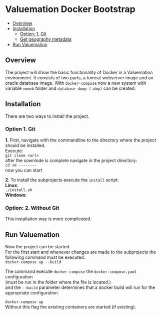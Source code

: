 Valuemation Docker Bootstrap 
============================


* [Overview](#overview)
* [Installation](#installation)
    * [Option: 1. Git](#option-1.-git)
    * [Get geography metadata](#get-geography-metadata)
* [Run Valuemation](#run-valuemation)

        
## Overview

The project will show the basic functionality of Docker in a Valuemation environment.
It consists of two parts, a tomcat webserver image and an oracle database image.
With `docker-compose` now a new system with variable `vmweb` folder and `database dump (.dmp)` can be created.

                
     
     
     
## Installation 



There are two ways to install the project.



### Option 1. Git
**1.** First, navigate with the commandline to the directory where the project should be installed.<br />
Execute:<br />
`git clone <url>`<br />
after the sownlode is complete navigate in the project directory:<br />
`cd vm --------`<br />
now you can start 

**2.** To install the subprojects execute the `install` script:<br />
**Linux**:<br />
`./install.sh`<br />
**Windows:**<br />
### Option: 2. Without Git<br />
This installation way is more complicated.<br />

## Run Valuemation
Now the project can be started.<br />
For the first start and whenever changes are made to the subprojects the following command must be executed.<br />
`docker-compose up --build`<br />

The command execute `docker-compose` the `docker-compose.yaml` configuration <br />
(must be run in the folder where the file is located.) <br />
and the `--build` parameter determines that a docker build will run for the appropriate configuration. <br />

`docker-compose up` <br />
Without this flag the existing containers are started (if existing).


